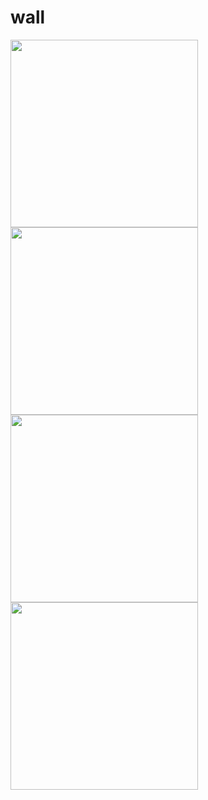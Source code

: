 # wall
<img src="http://www.tttjh.com.cn/imgs/wall1.jpg" width="300px" style="display:inline"/>
<img src="http://www.tttjh.com.cn/imgs/wall2.jpg" width="300px" style="display:inline"/>
<img src="http://www.tttjh.com.cn/imgs/wall3.jpg" width="300px" style="display:inline"/>
<img src="http://www.tttjh.com.cn/imgs/wall4.jpg" width="300px" style="display:inline"/>
